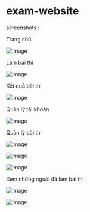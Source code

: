 # exam-website

screenshots : 

Trang chủ

![image](https://user-images.githubusercontent.com/88927961/186063127-7b788439-b9ea-4483-8826-5213652f1750.png)

Làm bài thi

![image](https://user-images.githubusercontent.com/88927961/186063296-9d61cf7f-8284-4433-ab6d-aa862911bd25.png)

Kết quả bài thi

![image](https://user-images.githubusercontent.com/88927961/186063341-ae57540c-e8de-43d8-9d70-9967a0aebb12.png)

Quản lý tài khoản

![image](https://user-images.githubusercontent.com/88927961/186063375-49890470-3684-4ca5-8f6b-b2c0a8cb69de.png)
 
 Quản lý bài thi
 
 ![image](https://user-images.githubusercontent.com/88927961/186063399-9b826a2f-e486-4e08-afe5-4fe233a4853e.png)

![image](https://user-images.githubusercontent.com/88927961/186063430-58f1a210-7e4d-42eb-a78e-3598797dd7db.png)

 ![image](https://user-images.githubusercontent.com/88927961/186063450-70a6b2be-fdff-4cee-8f76-ce201900d4be.png)

Xem những người đã làm bài thi

![image](https://user-images.githubusercontent.com/88927961/186063490-9f4a2c5f-6331-4631-aa5b-47047630130d.png)
 
![image](https://user-images.githubusercontent.com/88927961/186063531-9c375fd1-ccca-4d44-8641-7a76252073af.png)
